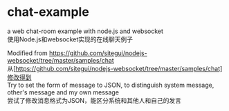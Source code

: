 chat-example
============

a web chat-room example with node.js and websocket   
使用Node.js和websocket实现的在线聊天例子

Modified from https://github.com/sitegui/nodejs-websocket/tree/master/samples/chat    
从[https://github.com/sitegui/nodejs-websocket/tree/master/samples/chat]修改得到    
Try to set the form of message to JSON, to distinguish system message, other's message and my own message   
尝试了修改消息格式为JSON，能区分系统和其他人和自己的发言   
